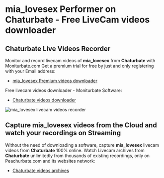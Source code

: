 # mia_lovesex Performer on Chaturbate - Free LiveCam videos downloader

## Chaturbate Live Videos Recorder

Monitor and record livecam videos of **mia_lovesex** from **Chaturbate** with Moniturbate.com
Get a premium trial for free by just and only registering with your Email address:
* [mia_lovesex Premium videos downloader](https://moniturbate.com/request-demo-licence-key.html)

Free livecam videos downloader - Moniturbate Software:
* [Chaturbate videos downloader](https://moniturbate.com/moniturbate-download-software.html)

![mia_lovesex livecam videos recorder](https://peachurnet.com/templates/moniturbate-software.png)


## Capture mia_lovesex videos from the Cloud and watch your recordings on Streaming

Without the need of downloading a software, capture **mia_lovesex** livecam videos from **Chaturbate** 100% online.
Watch Livecam archives from **Chaturbate** unlimitedly from thousands of existing recordings, only on Peachurbate.com and its websites network:
* [Chaturbate videos archives](https://peachurnet.com/)